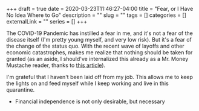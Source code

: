 +++
draft = true
date = 2020-03-23T11:46:27-04:00
title = "Fear, or I Have No Idea Where to Go"
description = ""
slug = ""
tags = []
categories = []
externalLink = ""
series = []
+++

The COVID-19 Pandemic has instilled a fear in me, and it's not a fear of the disease itself (I'm pretty young myself, and very low risk). But it's a fear of the change of the status quo. With the recent wave of layoffs and other economic catastrophes, makes me realize that nothing should be taken for granted (as an aside, I should've internalized this already as a Mr. Money Mustache reader, thanks to [this article](https://www.mrmoneymustache.com/2017/04/25/there-are-no-guarantees/)).

I'm grateful that I haven't been laid off from my job. This allows me to keep the lights on and feed myself while I keep working and live in this quarantine. 

* Financial independence is not only desirable, but necessary